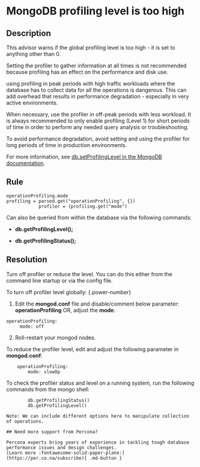 # MongoDB profiling level is too high 

## Description
This advisor warns if the global profiling level is too high - it is set to anything other than 0.

Setting the profiler to gather information at all times is not recommended because profiling has an effect on the performance and disk use. 

using profiling in peak periods with high traffic workloads where the database has to collect data for all the operations is dangerous. This can add overhead that results in performance degradation - especially in very active environments.

When necessary, use the profiler in off-peak periods with less workload. It is always recommended to only enable profiling (Level 1) for short periods of time in order to perform any needed query analysis or troubleshooting. 

To avoid performance degradation, avoid setting and using the profiler for long periods of time in production environments.

For more information, see [db.setProfilingLevel in the MongoDB documentation](https://docs.mongodb.com/manual/reference/method/db.setProfilingLevel/).


## Rule
```
operationProfiling.mode
profiling = parsed.get("operationProfiling", {})
            profiler = (profiling.get("mode")
```
Can also be queried from within the database via the following commands:

- __db.getProfilingLevel();__

- __db.getProfilingStatus();__


## Resolution
Turn off profiler or reduce the level. You can do this either from the command line startup or via the config file.

To turn off profiler level globally:
{.power-number}

1. Edit the **mongod.conf** file and disable/comment below parameter: 
   **operationProfiling**
   OR, adjust the **mode**: 

``` 
operationProfiling:
     mode: off
```

2. Roll-restart your mongod nodes.

To reduce the profiler level, edit and adjust the following parameter in **mongod.conf**:

``` 
	operationProfiling:
   		mode: slowOp
```

To check the profiler status and level on a running system, run the following commands from the mongo shell:

```
		db.getProfilingStatus()
		db.getProfilingLevel()

Note: We can include different options here to manipulate collection of operations.

## Need more support from Percona?

Percona experts bring years of experience in tackling tough database performance issues and design challenges.
[Learn more :fontawesome-solid-paper-plane:](https://per.co.na/subscribe){ .md-button }
